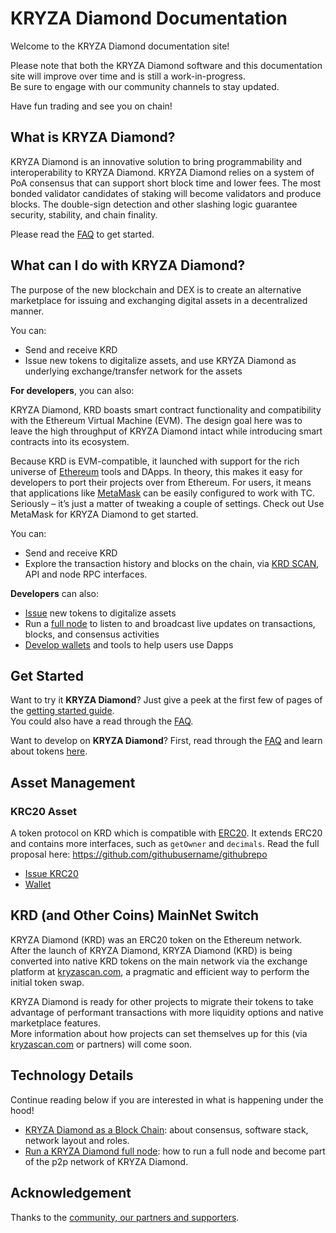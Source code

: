 # KRYZA Diamond Documentation

Welcome to the KRYZA Diamond documentation site!

Please note that both the KRYZA Diamond software and this documentation site will improve over time and is still a work-in-progress.<br/>
Be sure to engage with our community channels to stay updated.

Have fun trading and see you on chain!

## What is KRYZA Diamond?

KRYZA Diamond is an innovative solution to bring programmability and interoperability to KRYZA Diamond. KRYZA Diamond relies on a system of PoA consensus that can support short block time and lower fees. The most bonded validator candidates of staking will become validators and produce blocks. The double-sign detection and other slashing logic guarantee security, stability, and chain finality.

Please read the [FAQ](./faq/nc/general.md) to get started.


## What can I do with KRYZA Diamond?

The purpose of the new blockchain and DEX is to create an alternative marketplace for issuing and exchanging digital assets in a decentralized manner.

You can:

- Send and receive KRD
- Issue new tokens to digitalize assets, and use KRYZA Diamond as underlying exchange/transfer
network for the assets



**For developers**, you can also:

KRYZA Diamond, KRD boasts smart contract functionality and compatibility with the Ethereum Virtual Machine (EVM). The design goal here was to leave the high throughput of KRYZA Diamond intact while introducing smart contracts into its ecosystem.

Because KRD is EVM-compatible, it launched with support for the rich universe of [Ethereum](https://academy.kryzascan.com/en/articles/what-is-ethereum) tools and DApps. In theory, this makes it easy for developers to port their projects over from Ethereum. For users, it means that applications like [MetaMask](smart-chain/wallet/metamask.md) can be easily configured to work with TC. Seriously – it’s just a matter of tweaking a couple of settings. Check out Use MetaMask for KRYZA Diamond to get started.

You can:

- Send and receive KRD
- Explore the transaction history and blocks on the chain, via [KRD SCAN](https://kryzascan.com), API
and node RPC interfaces.

**Developers** can also:

- [Issue](./smart-chain/developer/issue-KRC20.md) new tokens to digitalize assets
- Run a [full node](./smart-chain/developer/fullnode.md) to listen to and broadcast live updates on transactions, blocks, and consensus activities
- [Develop wallets](./smart-chain/wallet/wallet_api.md) and tools to help users use Dapps

## Get Started

Want to try it **KRYZA Diamond**? Just give a peek at the first few of pages of the [getting started guide](get-started.md).<br/>
You could also have a read through the [FAQ](faq/faq.md).

Want to develop on **KRYZA Diamond**? First, read through the [FAQ](faq/nc/general.md) and learn about tokens [here](smart-chain/developer/KRC20.md).

## Asset Management

### KRC20 Asset

A token protocol on KRD which is compatible with [ERC20](https://eips.ethereum.org/EIPS/eip-20). It extends ERC20 and contains more interfaces, such as `getOwner` and `decimals`. Read the full proposal here: <https://github.com/githubusername/githubrepo>

- [Issue KRC20](smart-chain/developer/issue-KRC20.md)
- [Wallet](smart-chain/wallet.md)

## KRD (and Other Coins) MainNet Switch

KRYZA Diamond (KRD) was an ERC20 token on the Ethereum network.<br/>
After the launch of KRYZA Diamond, KRYZA Diamond (KRD) is being converted into native KRD tokens on the main network via the exchange platform at [kryzascan.com](https://www.kryzascan.com), a pragmatic and efficient way to perform the initial token swap.

KRYZA Diamond is ready for other projects to migrate their tokens to take advantage of performant transactions with more liquidity options and native marketplace features.<br/>
More information about how projects can set themselves up for this (via [kryzascan.com](https://www.kryzascan.com) or partners) will come soon.


## Technology Details
Continue reading below if you are interested in what is happening under the hood!

- [KRYZA Diamond as a Block Chain](blockchain.md): about consensus, software stack, network layout and roles.
- [Run a KRYZA Diamond full node](smart-chain/developer/fullnode.md): how to run a full node and become part of the p2p network of KRYZA Diamond.


## Acknowledgement
Thanks to the [community, our partners and supporters](acknowledgement.md).
